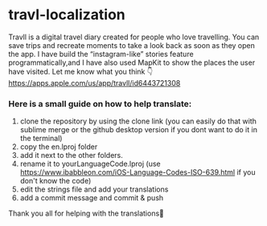 # travl-localization

Travll is a digital travel diary created for people who love travelling. You can save trips and recreate moments to take a look back as soon as they open the app. I have build the “instagram-like” stories feature programmatically,and I have also used MapKit to show the places the user have visited.  Let me know what you think 👇  https://apps.apple.com/us/app/travll/id6443721308

### Here is a small guide on how to help translate:

1. clone the repository by using the clone link (you can easily do that with sublime merge or the github desktop version if you dont want to do it in the terminal)
2. copy the en.lproj folder 
3. add it next to the other folders. 
4. rename it to yourLanguageCode.lproj (use https://www.ibabbleon.com/iOS-Language-Codes-ISO-639.html if you don't know the code)
5. edit the strings file and add your translations
6. add a commit message and commit & push

  Thank you all for helping with the translations🤗


